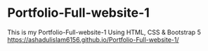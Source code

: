 # Portfolio-Full-website-1
This is my Portfolio-Full-website-1 Using HTML, CSS &amp; Bootstrap 5
https://ashadulislam6156.github.io/Portfolio-Full-website-1/
